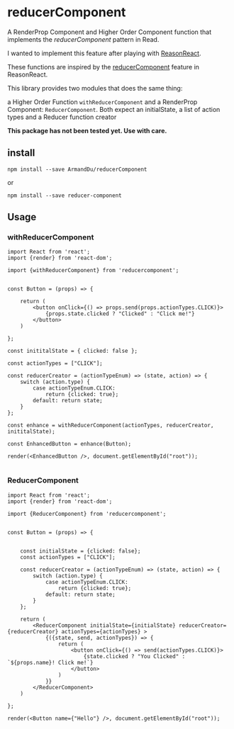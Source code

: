 # reducerComponent
A RenderProp Component and Higher Order Component function that implements the *reducerComponent* pattern in Read.


I wanted to implement this feature after playing with [ReasonReact](https://reasonml.github.io/reason-react/).

These functions are inspired by the [reducerComponent](https://reasonml.github.io/reason-react/docs/en/state-actions-reducer.html) feature in ReasonReact.

This library provides two modules that does the same thing:

a Higher Order Function `withReducerComponent` and a RenderProp Component: `ReducerComponent`.
Both expect an initialState, a list of action types and a Reducer function creator

**This package has not been tested yet. Use with care.**

## install

```
npm install --save ArmandDu/reducerComponent
```

or 
```
npm install --save reducer-component
```


## Usage


### withReducerComponent
```
import React from 'react';
import {render} from 'react-dom';

import {withReducerComponent} from 'reducercomponent';


const Button = (props) => {

    return (
        <button onClick={() => props.send(props.actionTypes.CLICK)}>
            {props.state.clicked ? "Clicked" : "Click me!"}
        </button>
    )

};

const inititalState = { clicked: false };

const actionTypes = ["CLICK"];

const reducerCreator = (actionTypeEnum) => (state, action) => {
    switch (action.type) {
        case actionTypeEnum.CLICK:
            return {clicked: true};
        default: return state;
    }
};

const enhance = withReducerComponent(actionTypes, reducerCreator, inititalState);

const EnhancedButton = enhance(Button);

render(<EnhancedButton />, document.getElementById("root"));


```

### ReducerComponent
```
import React from 'react';
import {render} from 'react-dom';

import {ReducerComponent} from 'reducercomponent';


const Button = (props) => {


    const initialState = {clicked: false};
    const actionTypes = ["CLICK"];

    const reducerCreator = (actionTypeEnum) => (state, action) => {
        switch (action.type) {
            case actionTypeEnum.CLICK:
                return {clicked: true};
            default: return state;
        }
    };

    return (
        <ReducerComponent initialState={initialState} reducerCreator={reducerCreator} actionTypes={actionTypes} >
            {({state, send, actionTypes}) => {
                return (
                    <button onClick={() => send(actionTypes.CLICK)}>
                        {state.clicked ? "You Clicked" : `${props.name}! Click me!`}
                    </button>
                )
            }}
        </ReducerComponent>
    )

};

render(<Button name={"Hello"} />, document.getElementById("root"));

```


